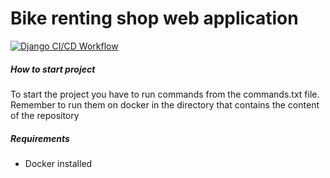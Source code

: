 # Bike renting shop web application
[![Django CI/CD Workflow](https://github.com/WUT-SE-2/bike-renting-shop-project/actions/workflows/main.yml/badge.svg)](https://github.com/WUT-SE-2/bike-renting-shop-project/actions/workflows/main.yml)

##### How to start project 
To start the project you have to run commands from the commands.txt file.
Remember to run them on docker in the directory that contains the content of the repository


##### Requirements
- Docker installed 



